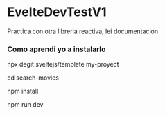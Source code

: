# EvelteDevTestV1
Practica con otra libreria reactiva, lei documentacion

### Como aprendi yo a instalarlo

npx degit sveltejs/template my-proyect

cd search-movies

npm install

npm run dev

